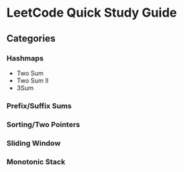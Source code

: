 # LeetCode Quick Study Guide

## Categories

### Hashmaps
* Two Sum
* Two Sum II
* 3Sum

### Prefix/Suffix Sums

### Sorting/Two Pointers

### Sliding Window

### Monotonic Stack
